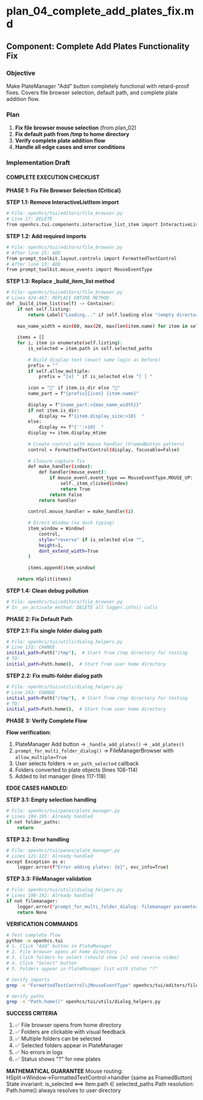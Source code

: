 # plan_04_complete_add_plates_fix.md
## Component: Complete Add Plates Functionality Fix

### Objective
Make PlateManager "Add" button completely functional with retard-proof fixes. Covers file browser selection, default path, and complete plate addition flow.

### Plan
1. **Fix file browser mouse selection** (from plan_02)
2. **Fix default path from /tmp to home directory**
3. **Verify complete plate addition flow**
4. **Handle all edge cases and error conditions**

### Implementation Draft

#### COMPLETE EXECUTION CHECKLIST

**PHASE 1: Fix File Browser Selection (Critical)**

**STEP 1.1: Remove InteractiveListItem import**
```bash
# File: openhcs/tui/editors/file_browser.py
# Line 27: DELETE
from openhcs.tui.components.interactive_list_item import InteractiveListItem
```

**STEP 1.2: Add required imports**
```bash
# File: openhcs/tui/editors/file_browser.py
# After line 25: ADD
from prompt_toolkit.layout.controls import FormattedTextControl
# After line 13: ADD  
from prompt_toolkit.mouse_events import MouseEventType
```

**STEP 1.3: Replace _build_item_list method**
```bash
# File: openhcs/tui/editors/file_browser.py
# Lines 424-467: REPLACE ENTIRE METHOD
def _build_item_list(self) -> Container:
    if not self.listing:
        return Label("Loading..." if self.loading else "(empty directory)")
    
    max_name_width = min(60, max(20, max(len(item.name) for item in self.listing) + 6))
    
    items = []
    for i, item in enumerate(self.listing):
        is_selected = item.path in self.selected_paths
        
        # Build display text (exact same logic as before)
        prefix = ""
        if self.allow_multiple:
            prefix = "[x] " if is_selected else "[ ] "
        
        icon = "📁" if item.is_dir else "📄"
        name_part = f"{prefix}{icon} {item.name}"
        
        display = f"{name_part:<{max_name_width}}"
        if not item.is_dir:
            display += f"{item.display_size:>10}  "
        else:
            display += f"{'':>10}  "
        display += item.display_mtime
        
        # Create control with mouse handler (FramedButton pattern)
        control = FormattedTextControl(display, focusable=False)
        
        # Closure capture fix
        def make_handler(index):
            def handler(mouse_event):
                if mouse_event.event_type == MouseEventType.MOUSE_UP:
                    self._item_clicked(index)
                    return True
                return False
            return handler
        
        control.mouse_handler = make_handler(i)
        
        # Direct Window (no duck typing)
        item_window = Window(
            control,
            style="reverse" if is_selected else "",
            height=1,
            dont_extend_width=True
        )
        
        items.append(item_window)
    
    return HSplit(items)
```

**STEP 1.4: Clean debug pollution**
```bash
# File: openhcs/tui/editors/file_browser.py
# In _on_activate method: DELETE all logger.info() calls
```

**PHASE 2: Fix Default Path**

**STEP 2.1: Fix single folder dialog path**
```bash
# File: openhcs/tui/utils/dialog_helpers.py
# Line 131: CHANGE
initial_path=Path("/tmp"),  # Start from /tmp directory for testing
# TO:
initial_path=Path.home(),  # Start from user home directory
```

**STEP 2.2: Fix multi-folder dialog path**
```bash
# File: openhcs/tui/utils/dialog_helpers.py  
# Line 243: CHANGE
initial_path=Path("/tmp"),  # Start from /tmp directory for testing
# TO:
initial_path=Path.home(),  # Start from user home directory
```

**PHASE 3: Verify Complete Flow**

**Flow verification:**
1. PlateManager Add button → `_handle_add_plates()` → `_add_plates()`
2. `prompt_for_multi_folder_dialog()` → FileManagerBrowser with `allow_multiple=True`
3. User selects folders → `on_path_selected` callback
4. Folders converted to plate objects (lines 108-114)
5. Added to list manager (lines 117-118)

**EDGE CASES HANDLED:**

**STEP 3.1: Empty selection handling**
```bash
# File: openhcs/tui/panes/plate_manager.py
# Lines 104-105: Already handled
if not folder_paths:
    return
```

**STEP 3.2: Error handling**
```bash
# File: openhcs/tui/panes/plate_manager.py  
# Lines 121-122: Already handled
except Exception as e:
    logger.error(f"Error adding plates: {e}", exc_info=True)
```

**STEP 3.3: FileManager validation**
```bash
# File: openhcs/tui/utils/dialog_helpers.py
# Lines 190-192: Already handled
if not filemanager:
    logger.error("prompt_for_multi_folder_dialog: filemanager parameter is required")
    return None
```

**VERIFICATION COMMANDS**
```bash
# Test complete flow
python -m openhcs.tui
# 1. Click "Add" button in PlateManager
# 2. File browser opens at home directory
# 3. Click folders to select (should show [x] and reverse video)
# 4. Click "Select" button
# 5. Folders appear in PlateManager list with status "?"

# Verify imports
grep -n "FormattedTextControl\|MouseEventType" openhcs/tui/editors/file_browser.py

# Verify paths
grep -n "Path.home()" openhcs/tui/utils/dialog_helpers.py
```

**SUCCESS CRITERIA**
1. ✅ File browser opens from home directory
2. ✅ Folders are clickable with visual feedback
3. ✅ Multiple folders can be selected
4. ✅ Selected folders appear in PlateManager
5. ✅ No errors in logs
6. ✅ Status shows "?" for new plates

**MATHEMATICAL GUARANTEE**
Mouse routing: HSplit→Window→FormattedTextControl→handler (same as FramedButton)
State invariant: is_selected ⟺ item.path ∈ selected_paths
Path resolution: Path.home() always resolves to user directory
